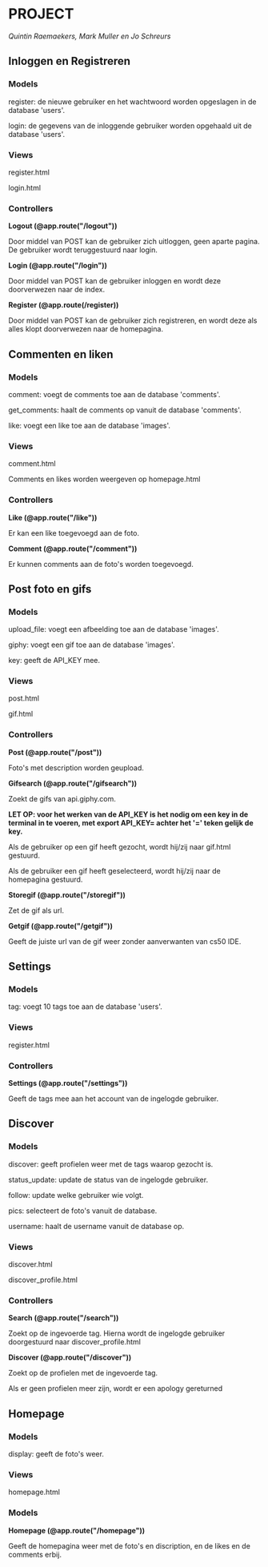 # PROJECT
*Quintin Raemaekers, Mark Muller en Jo Schreurs*



## Inloggen en Registreren
### Models
register: de nieuwe gebruiker en het wachtwoord worden opgeslagen in de database 'users'.

login: de gegevens van de inloggende gebruiker worden opgehaald uit de database 'users'.

### Views
register.html

login.html

### Controllers
**Logout (@app.route("/logout"))**

Door middel van POST kan de gebruiker zich uitloggen, geen aparte pagina.
De gebruiker wordt teruggestuurd naar login.


**Login (@app.route("/login"))**

Door middel van POST kan de gebruiker inloggen en wordt deze doorverwezen naar de index.


**Register (@app.route(/register))**

Door middel van POST kan de gebruiker zich registreren, en wordt deze als alles klopt doorverwezen naar de homepagina.



## Commenten en liken
### Models
comment: voegt de comments toe aan de database 'comments'.

get_comments: haalt de comments op vanuit de database 'comments'.

like: voegt een like toe aan de database 'images'.

### Views
comment.html

Comments en likes worden weergeven op homepage.html

### Controllers
**Like (@app.route("/like"))**

Er kan een like toegevoegd aan de foto.


**Comment (@app.route("/comment"))**

Er kunnen comments aan de foto's worden toegevoegd.



## Post foto en gifs
### Models
upload_file: voegt een afbeelding toe aan de database 'images'.

giphy: voegt een gif toe aan de database 'images'.

key: geeft de API_KEY mee. 

### Views
post.html

gif.html

### Controllers
**Post (@app.route("/post"))**

Foto's met description worden geupload.


**Gifsearch (@app.route("/gifsearch"))**

Zoekt de gifs van api.giphy.com.

**LET OP: voor het werken van de API_KEY is het nodig om een key in de terminal in te voeren, met export API_KEY=
achter het '=' teken gelijk de key.**

Als de gebruiker op een gif heeft gezocht, wordt hij/zij naar gif.html gestuurd.

Als de gebruiker een gif heeft geselecteerd, wordt hij/zij naar de homepagina gestuurd.


**Storegif (@app.route("/storegif"))**

Zet de gif als url.


**Getgif (@app.route("/getgif"))**

Geeft de juiste url van de gif weer zonder aanverwanten van cs50 IDE.



## Settings
### Models
tag: voegt 10 tags toe aan de database 'users'.

### Views
register.html

### Controllers
**Settings (@app.route("/settings"))**

Geeft de tags mee aan het account van de ingelogde gebruiker.



## Discover
### Models
discover: geeft profielen weer met de tags waarop gezocht is.

status_update: update de status van de ingelogde gebruiker.

follow: update welke gebruiker wie volgt.

pics: selecteert de foto's vanuit de database.

username: haalt de username vanuit de database op.

### Views
discover.html

discover_profile.html

### Controllers
**Search (@app.route("/search"))**

Zoekt op de ingevoerde tag. Hierna wordt de ingelogde gebruiker doorgestuurd naar discover_profile.html

**Discover (@app.route("/discover"))**

Zoekt op de profielen met de ingevoerde tag.

Als er geen profielen meer zijn, wordt er een apology  gereturned



## Homepage
### Models
display: geeft de foto's weer.

### Views
homepage.html

### Models
**Homepage (@app.route("/homepage"))**

Geeft de homepagina weer met de foto's en discription, en de likes en de comments erbij.
